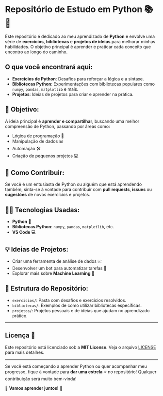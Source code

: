 # Repositório de Estudo em Python 📚🐍

Este repositório é dedicado ao meu aprendizado de **Python** e envolve uma série de **exercícios**, **bibliotecas** e **projetos de ideias** para melhorar minhas habilidades. O objetivo principal é aprender e praticar cada conceito que encontro ao longo do caminho.

## O que você encontrará aqui: 

- **Exercícios de Python**: Desafios para reforçar a lógica e a sintaxe.
- **Bibliotecas Python**: Experimentações com bibliotecas populares como `numpy`, `pandas`, `matplotlib` e mais.
- **Projetos**: Ideias de projetos para criar e aprender na prática.
  
## 🚀 Objetivo:
A ideia principal é **aprender e compartilhar**, buscando uma melhor compreensão de Python, passando por áreas como:
- Lógica de programação 🤖
- Manipulação de dados 📊
- Automação 🛠
- Criação de pequenos projetos 💻

## 📝 Como Contribuir:
Se você é um entusiasta de Python ou alguém que está aprendendo também, sinta-se à vontade para contribuir com **pull requests**, **issues** ou **sugestões** de novos exercícios e projetos.

## 🧑‍💻 Tecnologias Usadas:
- **Python** 🐍
- **Bibliotecas Python**: `numpy`, `pandas`, `matplotlib`, etc.
- **VS Code** 💻

## 💡 Ideias de Projetos:
- Criar uma ferramenta de análise de dados 📈
- Desenvolver um bot para automatizar tarefas 🧹
- Explorar mais sobre **Machine Learning** 🤖

## 📂 Estrutura do Repositório:
- `exercicios/`: Pasta com desafios e exercícios resolvidos.
- `bibliotecas/`: Exemplos de como utilizar bibliotecas específicas.
- `projetos/`: Projetos pessoais e de ideias que ajudam no aprendizado prático.

---

## Licença 📝

Este repositório está licenciado sob a **MIT License**. Veja o arquivo [LICENSE](LICENSE) para mais detalhes.

---

Se você está começando a aprender Python ou quer acompanhar meu progresso, fique à vontade para **dar uma estrela** ⭐ no repositório! Qualquer contribuição será muito bem-vinda!

🚀 **Vamos aprender juntos!** 🚀
